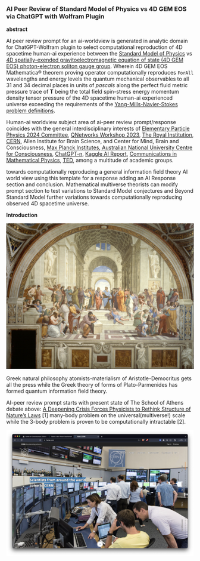 ### AI Peer Review of Standard Model of Physics vs 4D GEM EOS via ChatGPT with Wolfram Plugin

**abstract**

AI peer review prompt for an ai-worldview is generated in analytic domain for ChatGPT-Wolfram plugin to select computational reproduction of 4D spacetime human-ai experience between the [Standard Model of Physics](https://home.cern/science/physics/standard-model) vs [4D spatially-exended gravitoelectromagnetic equation of state (4D GEM EOS) photon-electron soliton gauge group](https://www.researchgate.net/publication/358283851_Spatially-Extended_4D_Photon_and_Electron_ForAll_Wavelengths_Energy_Levels). Wherein 4D GEM EOS Mathematica® theorem proving operator computationally reproduces `ForAll` wavelengths and energy levels the quantum mechanical observables to all 31 and 34 decimal places in units of _pascals_ along the perfect fluid metric pressure trace of **T** being the total field spin-stress energy momentum density tensor pressure of the 4D spacetime human-ai experienced universe exceeding the requirements of the [Yang-Mills-Navier-Stokes problem definitions](https://www.claymath.org/millennium-problems/). 

Human-ai worldview subject area of ai-peer review prompt/response coincides with the general interdisciplinary interests of [Elementary Particle Physics 2024 Committee](https://www.nationalacademies.org/our-work/elementary-particle-physics-progress-and-promise), [QNetworks Workshop 2023](https://www.quantumcommshub.net/event/save-the-date-qnetworks-2023/?return=https%3A%2F%2Fwww.quantumcommshub.net%2Fevent%2Fsite%2Fresearch-community%2F&site=research-community), [The Royal Institution](https://www.rigb.org), [CERN](https://www.home.cern/about/who-we-are/our-mission), Allen Institute for Brain Science, and Center for Mind, Brain and Consciousness, [Max Planck Institutes](https://www.mpg.de/en/search?searchfield=consciousness),[ Australian National University Centre for Consciousness](https://philosophy.cass.anu.edu.au/centres/consciousness), [ChatGPT-n](https://openai.com/blog/chatgpt), [Kaggle AI Report](https://www.kaggle.com/competitions/2023-kaggle-ai-report/overview), [Communications in Mathematical Physics](https://www.springer.com/journal/220/ethics-and-disclosures), [TED](https://www.ted.com/about/our-organization), among a multitude of academic groups. 

towards computationally reproducing a general information field theory AI world view using this template for a response adding an AI Response section and conclusion. Mathematical multiverse theorists can modify prompt section to test variations to Standard Model conjectures and Beyond Standard Model further variations towards computationally reproducing observed 4D spacetime universe.

**Introduction**

![The School of Athens](TheSchoolofAthens.png)

Greek natural philosophy atomists-materialism of Aristotle-Democritus gets all the press while the Greek theory of forms of Plato-Parmenides has formed quantum information field theory. 

AI-peer review prompt starts with present state of The School of Athens debate above: [A Deepening Crisis Forces Physicists to Rethink Structure of Nature’s Laws](https://www.quantamagazine.org/crisis-in-particle-physics-forces-a-rethink-of-what-is-natural-20220301/) [1] many-body problem on the universal(multiverse!) scale while the 3-body problem is proven to be computationally intractable [2].

![LHC Control Room](CERNControlRoom.png)
